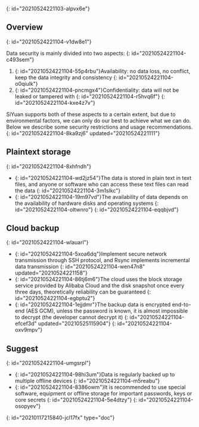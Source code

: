 {: id="20210524221103-alpvx6e"}

## Overview
{: id="20210524221104-v1dw8e1"}

Data security is mainly divided into two aspects:
{: id="20210524221104-c493sem"}

1. {: id="20210524221104-55p4rbu"}Availability: no data loss, no conflict, keep the data integrity and consistency
   {: id="20210524221104-o0qiulk"}
2. {: id="20210524221104-pncmgx4"}Confidentiality: data will not be leaked or tampered with
   {: id="20210524221104-r5hvq6f"}
{: id="20210524221104-kxe4z7v"}

SiYuan supports both of these aspects to a certain extent, but due to environmental factors, we can only do our best to achieve what we can do. Below we describe some security restrictions and usage recommendations.
{: id="20210524221104-8ka9zj6" updated="20210524221111"}

## Plaintext storage
{: id="20210524221104-8xhfndh"}

* {: id="20210524221104-wd2jz54"}The data is stored in plain text in text files, and anyone or software who can access these text files can read the data
  {: id="20210524221104-3m1slkc"}
* {: id="20210524221104-19m97vd"}The availability of data depends on the availability of hardware disks and operating systems
  {: id="20210524221104-oltwnro"}
{: id="20210524221104-eqqbjvd"}

## Cloud backup
{: id="20210524221104-wlauarl"}

* {: id="20210524221104-5xoa6dq"}Implement secure network transmission through SSH protocol, and Rsync implements incremental data transmission
  {: id="20210524221104-wen47n8" updated="20210524221158"}
* {: id="20210524221104-86tj6m6"}The cloud uses the block storage service provided by Alibaba Cloud and the disk snapshot once every three days, theoretically reliability can be guaranteed
  {: id="20210524221104-egbptu2"}
* {: id="20210524221104-1ejjdmr"}The backup data is encrypted end-to-end (AES GCM), unless the password is known, it is almost impossible to decrypt (the developer cannot decrypt it)
  {: id="20210524221104-efcef3d" updated="20210525115904"}
{: id="20210524221104-oxv9mpv"}

## Suggest
{: id="20210524221104-umgsrpl"}

* {: id="20210524221104-98hi3um"}Data is regularly backed up to multiple offline devices
  {: id="20210524221104-m5reabu"}
* {: id="20210524221104-8386owm"}It is recommended to use special software, equipment or offline storage for important passwords, keys or core secrets
  {: id="20210524221104-5e4dtzy"}
{: id="20210524221104-osopyev"}


{: id="20210117215840-jcl17fx" type="doc"}
